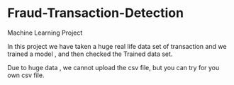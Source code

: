 # Fraud-Transaction-Detection
Machine Learning Project

In this project we have taken a huge real life data set of transaction and we trained a model , and then checked the Trained data set. 

Due to huge data , we cannot upload the csv file, but you can try for you own csv file. 

